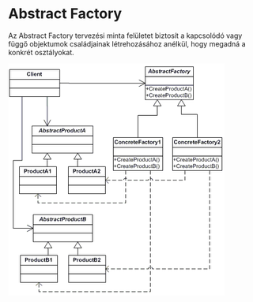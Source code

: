 # Abstract Factory



Az Abstract Factory tervezési minta felületet biztosít a kapcsolódó vagy függő objektumok családjainak létrehozásához anélkül, hogy megadná a konkrét osztályokat. 

![UML diagramm](./abstract.png)





